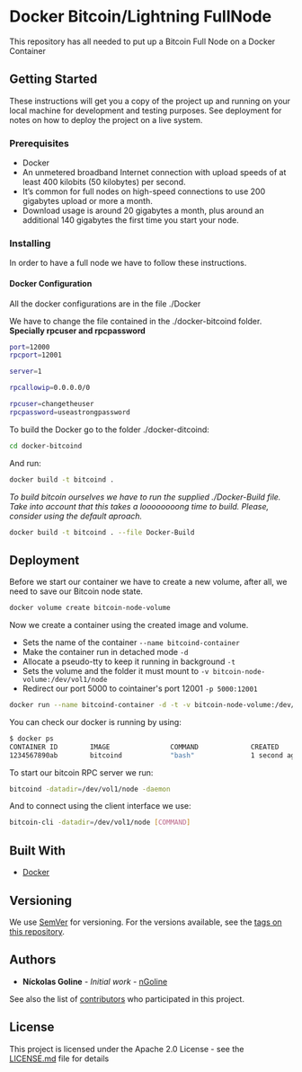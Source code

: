 # Docker Bitcoin/Lightning FullNode

This repository has all needed to put up a Bitcoin Full Node on a Docker Container

## Getting Started

These instructions will get you a copy of the project up and running on your local machine for development and testing purposes. See deployment for notes on how to deploy the project on a live system.

### Prerequisites

* Docker
* An unmetered broadband Internet connection with upload speeds of at least 400 kilobits (50 kilobytes) per second.
* It’s common for full nodes on high-speed connections to use 200 gigabytes upload or more a month.
* Download usage is around 20 gigabytes a month, plus around an additional 140 gigabytes the first time you start your node.

### Installing

In order to have a full node we have to follow these instructions.

#### Docker Configuration

All the docker configurations are in the file ./Docker

We have to change the file contained in the ./docker-bitcoind folder. **Specially rpcuser and rpcpassword**

```bash
port=12000
rpcport=12001

server=1

rpcallowip=0.0.0.0/0

rpcuser=changetheuser
rpcpassword=useastrongpassword
```

To build the Docker go to the folder ./docker-ditcoind:

```bash
cd docker-bitcoind
```

And run:

```bash
docker build -t bitcoind .
```

_To build bitcoin ourselves we have to run the supplied ./Docker-Build file._
_Take into account that this takes a loooooooong time to build. Please, consider using the default aproach._

```bash
docker build -t bitcoind . --file Docker-Build
```

## Deployment

Before we start our container we have to create a new volume, after all, we need to save our Bitcoin node state.

```bash
docker volume create bitcoin-node-volume
```

Now we create a container using the created image and volume.

* Sets the name of the container ```--name bitcoind-container```
* Make the container run in detached mode ```-d```
* Allocate a pseudo-tty to keep it running in background ```-t```
* Sets the volume and the folder it must mount to ```-v bitcoin-node-volume:/dev/vol1/node```
* Redirect our port 5000 to cointainer's port 12001 ```-p 5000:12001```

```bash
docker run --name bitcoind-container -d -t -v bitcoin-node-volume:/dev/vol1/node -p 5000:12001 bitcoind
```

You can check our docker is running by using:

```bash
$ docker ps
CONTAINER ID        IMAGE               COMMAND             CREATED             STATUS              PORTS                     NAMES
1234567890ab        bitcoind            "bash"              1 second ago        Up 3 seconds        0.0.0.0:5000->12001/tcp   bitcoind-container
```

To start our bitcoin RPC server we run:

```bash
bitcoind -datadir=/dev/vol1/node -daemon
```

And to connect using the client interface we use:

```bash
bitcoin-cli -datadir=/dev/vol1/node [COMMAND]
```

## Built With

* [Docker](https://docker.org/)

## Versioning

We use [SemVer](http://semver.org/) for versioning. For the versions available, see the [tags on this repository](https://github.com/ngoline/medium-domain-proxy/tags).

## Authors

* **Níckolas Goline** - *Initial work* - [nGoline](https://github.com/ngoline)

See also the list of [contributors](https://github.com/ngoline/medium-domain-proxy/contributors) who participated in this project.

## License

This project is licensed under the Apache 2.0 License - see the [LICENSE.md](LICENSE.md) file for details